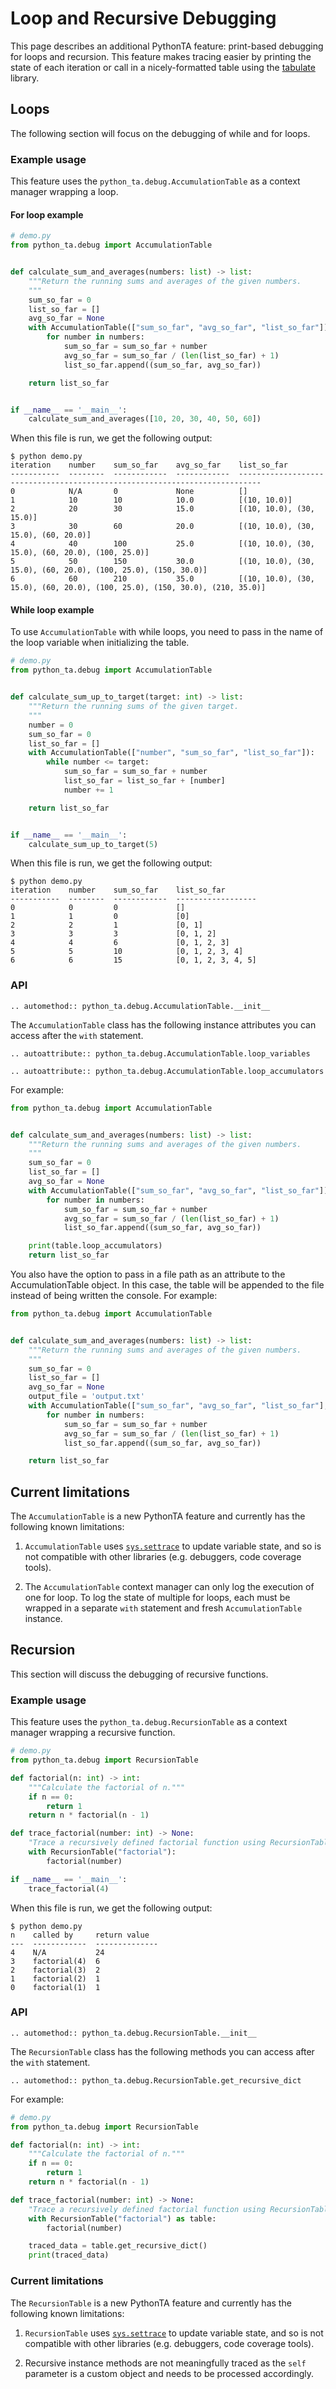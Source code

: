 # Loop and Recursive Debugging

This page describes an additional PythonTA feature: print-based debugging for loops and recursion.
This feature makes tracing easier by printing the state of each iteration or call in a nicely-formatted table using the [tabulate] library.

## Loops

The following section will focus on the debugging of while and for loops.

### Example usage

This feature uses the `python_ta.debug.AccumulationTable` as a context manager wrapping a loop.

#### For loop example

```python
# demo.py
from python_ta.debug import AccumulationTable


def calculate_sum_and_averages(numbers: list) -> list:
    """Return the running sums and averages of the given numbers.
    """
    sum_so_far = 0
    list_so_far = []
    avg_so_far = None
    with AccumulationTable(["sum_so_far", "avg_so_far", "list_so_far"]):
        for number in numbers:
            sum_so_far = sum_so_far + number
            avg_so_far = sum_so_far / (len(list_so_far) + 1)
            list_so_far.append((sum_so_far, avg_so_far))

    return list_so_far


if __name__ == '__main__':
    calculate_sum_and_averages([10, 20, 30, 40, 50, 60])
```

When this file is run, we get the following output:

```console
$ python demo.py
iteration    number    sum_so_far    avg_so_far    list_so_far
-----------  --------  ------------  ------------  ---------------------------------------------------------------------------
0            N/A       0             None          []
1            10        10            10.0          [(10, 10.0)]
2            20        30            15.0          [(10, 10.0), (30, 15.0)]
3            30        60            20.0          [(10, 10.0), (30, 15.0), (60, 20.0)]
4            40        100           25.0          [(10, 10.0), (30, 15.0), (60, 20.0), (100, 25.0)]
5            50        150           30.0          [(10, 10.0), (30, 15.0), (60, 20.0), (100, 25.0), (150, 30.0)]
6            60        210           35.0          [(10, 10.0), (30, 15.0), (60, 20.0), (100, 25.0), (150, 30.0), (210, 35.0)]
```

#### While loop example

To use `AccumulationTable` with while loops, you need to pass in the name of the loop variable when initializing the table.

```python
# demo.py
from python_ta.debug import AccumulationTable


def calculate_sum_up_to_target(target: int) -> list:
    """Return the running sums of the given target.
    """
    number = 0
    sum_so_far = 0
    list_so_far = []
    with AccumulationTable(["number", "sum_so_far", "list_so_far"]):
        while number <= target:
            sum_so_far = sum_so_far + number
            list_so_far = list_so_far + [number]
            number += 1

    return list_so_far


if __name__ == '__main__':
    calculate_sum_up_to_target(5)
```

When this file is run, we get the following output:

```console
$ python demo.py
iteration    number    sum_so_far    list_so_far
-----------  --------  ------------  ------------------
0            0         0             []
1            1         0             [0]
2            2         1             [0, 1]
3            3         3             [0, 1, 2]
4            4         6             [0, 1, 2, 3]
5            5         10            [0, 1, 2, 3, 4]
6            6         15            [0, 1, 2, 3, 4, 5]
```

### API

```{eval-rst}
.. automethod:: python_ta.debug.AccumulationTable.__init__
```

The `AccumulationTable` class has the following instance attributes you can access after the `with` statement.

```{eval-rst}
.. autoattribute:: python_ta.debug.AccumulationTable.loop_variables

.. autoattribute:: python_ta.debug.AccumulationTable.loop_accumulators
```

For example:

```python
from python_ta.debug import AccumulationTable


def calculate_sum_and_averages(numbers: list) -> list:
    """Return the running sums and averages of the given numbers.
    """
    sum_so_far = 0
    list_so_far = []
    avg_so_far = None
    with AccumulationTable(["sum_so_far", "avg_so_far", "list_so_far"]) as table:
        for number in numbers:
            sum_so_far = sum_so_far + number
            avg_so_far = sum_so_far / (len(list_so_far) + 1)
            list_so_far.append((sum_so_far, avg_so_far))

    print(table.loop_accumulators)
    return list_so_far

```

You also have the option to pass in a file path as an attribute to the AccumulationTable object. In this case, the table will be appended to the file instead of being written the console.
For example:

```python
from python_ta.debug import AccumulationTable


def calculate_sum_and_averages(numbers: list) -> list:
    """Return the running sums and averages of the given numbers.
    """
    sum_so_far = 0
    list_so_far = []
    avg_so_far = None
    output_file = 'output.txt'
    with AccumulationTable(["sum_so_far", "avg_so_far", "list_so_far"], output_file) as table:
        for number in numbers:
            sum_so_far = sum_so_far + number
            avg_so_far = sum_so_far / (len(list_so_far) + 1)
            list_so_far.append((sum_so_far, avg_so_far))

    return list_so_far
```

## Current limitations

The `AccumulationTable` is a new PythonTA feature and currently has the following known limitations:

1. `AccumulationTable` uses [`sys.settrace`] to update variable state, and so is not compatible with other libraries (e.g. debuggers, code coverage tools).

2. The `AccumulationTable` context manager can only log the execution of one for loop.
   To log the state of multiple for loops, each must be wrapped in a separate `with` statement and fresh `AccumulationTable` instance.

## Recursion

This section will discuss the debugging of recursive functions.

### Example usage

This feature uses the `python_ta.debug.RecursionTable` as a context manager wrapping a recursive function.

```python
# demo.py
from python_ta.debug import RecursionTable

def factorial(n: int) -> int:
    """Calculate the factorial of n."""
    if n == 0:
        return 1
    return n * factorial(n - 1)

def trace_factorial(number: int) -> None:
    "Trace a recursively defined factorial function using RecursionTable."
    with RecursionTable("factorial"):
        factorial(number)

if __name__ == '__main__':
    trace_factorial(4)
```

When this file is run, we get the following output:

```console
$ python demo.py
n    called by     return value
---  ------------  --------------
4    N/A           24
3    factorial(4)  6
2    factorial(3)  2
1    factorial(2)  1
0    factorial(1)  1
```

### API

```{eval-rst}
.. automethod:: python_ta.debug.RecursionTable.__init__
```

The `RecursionTable` class has the following methods you can access after the `with` statement.

```{eval-rst}
.. automethod:: python_ta.debug.RecursionTable.get_recursive_dict
```

For example:

```python
# demo.py
from python_ta.debug import RecursionTable

def factorial(n: int) -> int:
    """Calculate the factorial of n."""
    if n == 0:
        return 1
    return n * factorial(n - 1)

def trace_factorial(number: int) -> None:
    "Trace a recursively defined factorial function using RecursionTable."
    with RecursionTable("factorial") as table:
        factorial(number)

    traced_data = table.get_recursive_dict()
    print(traced_data)

```

### Current limitations

The `RecursionTable` is a new PythonTA feature and currently has the following known limitations:

1. `RecursionTable` uses [`sys.settrace`] to update variable state, and so is not compatible with other libraries (e.g. debuggers, code coverage tools).

2. Recursive instance methods are not meaningfully traced as the `self` parameter is a custom object and needs to be processed accordingly.

[tabulate]: https://github.com/astanin/python-tabulate
[`sys.settrace`]: https://docs.python.org/3/library/sys.html#sys.settrace
